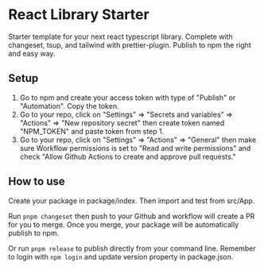 # React Library Starter

Starter template for your next react typescript library. Complete with changeset, tsup, and tailwind with prettier-plugin. Publish to npm the right and easy way.

## Setup

1. Go to npm and create your access token with type of "Publish" or "Automation". Copy the token.
2. Go to your repo, click on "Settings" => "Secrets and variables" => "Actions" => "New repository secret" then create token named "NPM_TOKEN" and paste token from step 1.
3. Go to your repo, click on "Settings" => "Actions" => "General" then make sure Workflow permissions is set to "Read and write permissions" and check "Allow Github Actions to create and approve pull requests."

## How to use

Create your package in package/index. Then import and test from src/App.

Run `pnpm changeset` then push to your Github and workflow will create a PR for you to merge. Once you merge, your package will be automatically publish to npm.

Or run `pnpm release` to publish directly from your command line. Remember to login with `npm login` and update version property in package.json.
